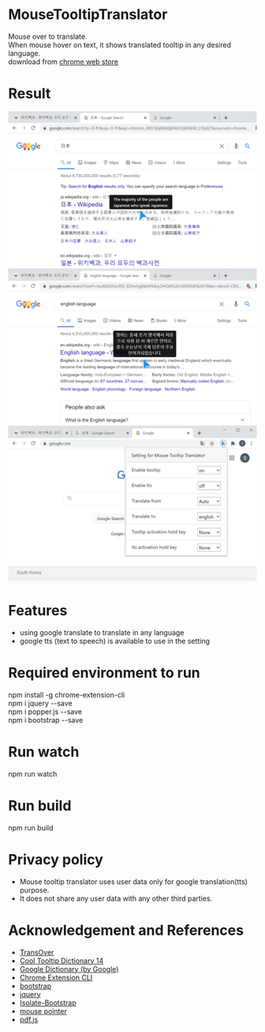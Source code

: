 # MouseTooltipTranslator   
Mouse over to translate.   
When mouse hover on text, it shows translated tooltip in any desired language.   
download from [chrome web store](https://chrome.google.com/webstore/detail/mouse-tooltip-translator/hmigninkgibhdckiaphhmbgcghochdjc?hl=en)   

# Result   
![result](doc/screenshot_1.png)    
![result](doc/screenshot_2.png)     
![result](doc/screenshot_3.png)    

# Features   
- using google translate to translate in any language    
- google tts (text to speech) is available to use in the setting    

# Required environment to run    
npm install -g chrome-extension-cli      
npm i jquery --save   
npm i popper.js --save     
npm i bootstrap --save    


# Run watch   
npm run watch       

# Run build    
npm run build         

# Privacy policy
- Mouse tooltip translator uses user data only for google translation(tts) purpose.   
- It does not share any user data with any other third parties.   

# Acknowledgement and References  
- [TransOver](https://github.com/artemave/translate_onhover)    
- [Cool Tooltip Dictionary 14](https://github.com/yakolla/HoveringDictionary)    
- [Google Dictionary (by Google)](https://chrome.google.com/webstore/detail/google-dictionary-by-goog/mgijmajocgfcbeboacabfgobmjgjcoja?hl=en)   
- [Chrome Extension CLI](https://www.npmjs.com/package/chrome-extension-cli)    
- [bootstrap](https://www.npmjs.com/package/bootstrap)    
- [jquery](https://www.npmjs.com/package/jquery)    
- [Isolate-Bootstrap](https://github.com/cryptoapi/Isolate-Bootstrap-4.1-CSS-Themes)
- [mouse pointer](https://www.flaticon.com/free-icon/mouse-pointer_889858?term=mouse&page=1&position=34&related_item_id=889858)
- [pdf.js](https://mozilla.github.io/pdf.js/)


